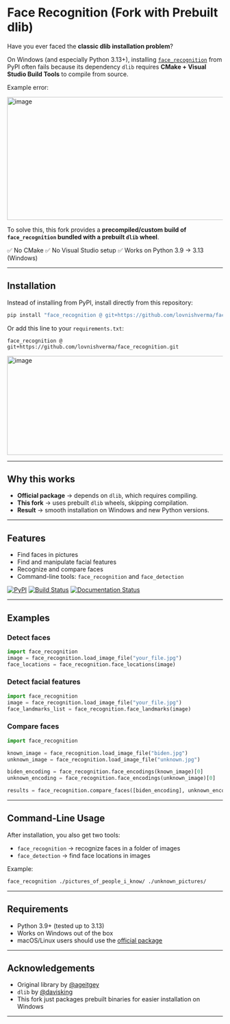 # Face Recognition (Fork with Prebuilt dlib)

Have you ever faced the **classic dlib installation problem**?

On Windows (and especially Python 3.13+), installing [`face_recognition`](https://pypi.org/project/face-recognition/) from PyPI often fails because its dependency `dlib` requires **CMake + Visual Studio Build Tools** to compile from source.

Example error:

<img width="1176" height="287" alt="image" src="https://github.com/user-attachments/assets/8626ad79-d22a-43a8-837e-3ff7ebc1905f" />

To solve this, this fork provides a **precompiled/custom build of `face_recognition` bundled with a prebuilt `dlib` wheel**.

✅ No CMake
✅ No Visual Studio setup
✅ Works on Python 3.9 → 3.13 (Windows)

---

## Installation

Instead of installing from PyPI, install directly from this repository:

```bash
pip install "face_recognition @ git+https://github.com/lovnishverma/face_recognition.git"
```

Or add this line to your `requirements.txt`:

```text
face_recognition @ git+https://github.com/lovnishverma/face_recognition.git
```

<img width="855" height="231" alt="image" src="https://github.com/user-attachments/assets/131c550c-ef0f-473b-b938-c88ed6043275" />

---

## Why this works

* **Official package** → depends on `dlib`, which requires compiling.
* **This fork** → uses prebuilt `dlib` wheels, skipping compilation.
* **Result** → smooth installation on Windows and new Python versions.

---

## Features

* Find faces in pictures
* Find and manipulate facial features
* Recognize and compare faces
* Command-line tools: `face_recognition` and `face_detection`

[![PyPI](https://img.shields.io/pypi/v/face_recognition.svg)](https://pypi.python.org/pypi/face_recognition)
[![Build Status](https://github.com/ageitgey/face_recognition/workflows/CI/badge.svg?branch=master\&event=push)](https://github.com/ageitgey/face_recognition/actions?query=workflow%3ACI)
[![Documentation Status](https://readthedocs.org/projects/face-recognition/badge/?version=latest)](http://face-recognition.readthedocs.io/en/latest/?badge=latest)

---

## Examples

### Detect faces

```python
import face_recognition
image = face_recognition.load_image_file("your_file.jpg")
face_locations = face_recognition.face_locations(image)
```

### Detect facial features

```python
import face_recognition
image = face_recognition.load_image_file("your_file.jpg")
face_landmarks_list = face_recognition.face_landmarks(image)
```

### Compare faces

```python
import face_recognition

known_image = face_recognition.load_image_file("biden.jpg")
unknown_image = face_recognition.load_image_file("unknown.jpg")

biden_encoding = face_recognition.face_encodings(known_image)[0]
unknown_encoding = face_recognition.face_encodings(unknown_image)[0]

results = face_recognition.compare_faces([biden_encoding], unknown_encoding)
```

---

## Command-Line Usage

After installation, you also get two tools:

* `face_recognition` → recognize faces in a folder of images
* `face_detection` → find face locations in images

Example:

```bash
face_recognition ./pictures_of_people_i_know/ ./unknown_pictures/
```

---

## Requirements

* Python 3.9+ (tested up to 3.13)
* Works on Windows out of the box
* macOS/Linux users should use the [official package](https://github.com/ageitgey/face_recognition)

---

## Acknowledgements

* Original library by [@ageitgey](https://github.com/ageitgey)
* `dlib` by [@davisking](https://github.com/davisking)
* This fork just packages prebuilt binaries for easier installation on Windows

---
